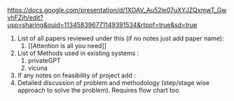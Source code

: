 https://docs.google.com/presentation/d/1XOAV_Au52le07uXYJZQxmwT_GwvhFZjh/edit?usp=sharing&ouid=113458396771149391534&rtpof=true&sd=true

1. List of all papers reviewed under this (if no notes just add paper name):
   1. [[Attention is all you need]]
2. List of Methods used in existing systems :
   1. privateGPT
   2. vicuna
3. If any notes on feasibility of project add :
4. Detailed discussion of problem and methodology (step/stage wise approach to solve the problem). Requires flow chart too